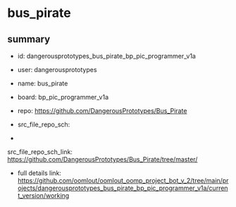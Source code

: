 # bus_pirate
 
## summary 
* id: dangerousprototypes_bus_pirate_bp_pic_programmer_v1a
* user: dangerousprototypes
* name: bus_pirate
* board: bp_pic_programmer_v1a
* repo: https://github.com/DangerousPrototypes/Bus_Pirate



* src_file_repo_sch: 
*
 src_file_repo_sch_link: https://github.com/DangerousPrototypes/Bus_Pirate/tree/master/
* full details link: https://github.com/oomlout/oomlout_oomp_project_bot_v_2/tree/main/projects/dangerousprototypes_bus_pirate_bp_pic_programmer_v1a/current_version/working  






